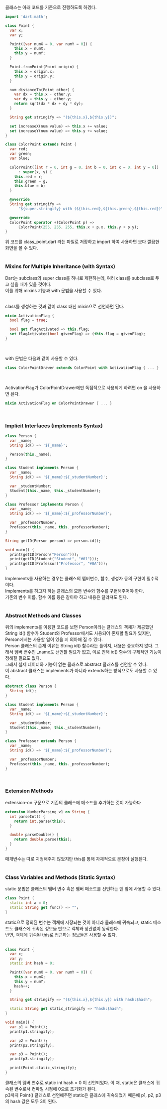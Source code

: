 클래스는 아래 코드를 기준으로 진행하도록 하겠다.
```dart
import 'dart:math';

class Point {
  var x;
  var y;

  Point([var numX = 0, var numY = 0]) {
    this.x = numX;
    this.y = numY;
  }

  Point.fromPoint(Point origin) {
    this.x = origin.x;
    this.y = origin.y;
  }

  num distanceTo(Point other) {
    var dx = this.x - other.y;
    var dy = this.y - other.y;
    return sqrt(dx * dx + dy * dy);
  }

  String get stringify => "(${this.x},${this.y})";

  set increaseX(num value) => this.x += value;
  set increaseY(num value) => this.y += value;
}

class ColorPoint extends Point {
  var red;
  var green;
  var blue;

  ColorPoint([int r = 0, int g = 0, int b = 0, int x = 0, int y = 0])
      : super(x, y) {
    this.red = r;
    this.green = g;
    this.blue = b;
  }

  @override
  String get stringify =>
      "${super.stringify} with (${this.red},${this.green},${this.red})";

  @override
  ColorPoint operator +(ColorPoint p) =>
      ColorPoint(255, 255, 255, this.x + p.x, this.y + p.y);
}

```
위 코드를 class_point.dart 라는 파일로 저장하고 import 하여 사용하면 보다 깔끔한 화면을 볼 수 있다.  
<br>

### Mixins for Multiple Inheritance (with Syntax)
Dart는 subclass의 super class를 하나로 제한하는데, 여러 class를 subclass로 두고 싶을 때가 있을 것이다.  
이를 위해 mixins 기능과 with 문법을 사용할 수 있다. <br><br>

class를 생성하는 것과 같이 class 대신 mixin으로 선언하면 된다.
```dart
mixin ActivationFlag {
  bool flag = true;

  bool get flagActivated => this.flag;
  set flagActivated(bool givenFlag) => (this.flag = givenFlag);
}
```
<br>

with 문법은 다음과 같이 사용할 수 있다.
```dart
class ColorPointDrawer extends ColorPoint with ActivationFlag { ... }
```
<br>

ActivationFlag가 ColorPointDrawer에만 독점적으로 사용되게 하려면 on 을 사용하면 된다.
```dart
mixin ActivationFlag on ColorPointDrawer { ... }
```
<br>

### Implicit Interfaces (implements Syntax)
```dart
class Person {
  var _name;
  String id() => '${_name}';

  Person(this._name);
}

class Student implements Person {
  var _name;
  String id() => '${_name}:${_studentNumber}';

  var _studentNumber;
  Student(this._name, this._studentNumber);
}

class Professor implements Person {
  var _name;
  String id() => '${_name}:${_professorNumber}';

  var _professorNumber;
  Professor(this._name, this._professorNumber);
}

String getID(Person person) => person.id();

void main() {
  print(getID(Person("Person")));
  print(getID(Student("Student", "#01")));
  print(getID(Professor("Professor", "#0A")));
}
```
Implements를 사용하는 경우는 클래스의 멤버변수, 함수, 생성자 등의 구현이 필수적이다.  
Implements를 하고자 하는 클래스의 모든 변수와 함수를 구현해주어야 한다.  
기존의 변수 이름, 함수 이름 등은 같아야 하고 내용은 달랴져도 된다. <br><br>

### Abstract Methods and Classes
위의 implements를 이용한 코드를 보면 Person이라는 클래스의 객체가 제공했던 String id() 함수가 
Student와 Professor에서도 사용되어 존재할 필요가 있지만, Person에서는 사용할 일이 있을 지 의아해 질 수 있다.  
Person 클래스의 존재 이유는 String id() 함수라는 틀이지, 내용은 중요하지 않다. 그래서 멤버 변수인 \_name도
선언할 필요가 없고, 이로 인해 id() 함수의 구체적인 기능이 정해질 필요도 없다.  
그래서 실제 데이터와 기능이 없는 클래스로 abstract 클래스를 선언할 수 있다.  
이 abstract 클래스는 implements가 아니라 extends하는 방식으로도 사용할 수 있다. 
```dart
abstract class Person {
  String id();
}

class Student implements Person {
  var _name;
  String id() => '${_name}:${_studentNumber}';

  var _studentNumber;
  Student(this._name, this._studentNumber);
}

class Professor extends Person {
  var _name;
  String id() => '${_name}:${_professorNumber}';

  var _professorNumber;
  Professor(this._name, this._professorNumber);
}
```
<br>

### Extension Methods
extension-on 구문으로 기존의 클래스에 메소드를 추가하는 것이 가능하다
```dart
extension NumberParsing_v1 on String {
  int parseInt() {
    return int.parse(this);
  }

  double parseDouble() {
    return double.parse(this);
  }      
}
```
매개변수는 따로 지정해주지 않았지만 this를 통해 자체적으로 문장이 실행된다. <br><br>

### Class Variables and Methods (Static Syntax)
static 문법은 클래스의 멤버 변수 혹은 멤버 메소드를 선언하는 맨 앞에 사용할 수 있다.
```dart
class Point {
  static int a = 0;
  static String get func() => "";
}
```
static으로 정의된 변수는 객체에 저장되는 것이 아니라 클래스에 귀속되고, 
static 메소드도 클래스에 귀속된 정보들 만으로 객체와 상관없이 동작한다.  
반면, 객체에 귀속된 this로 접근하는 정보들은 사용할 수 없다. <br><br>

```dart
class Point {
  var x;
  var y;
  static int hash = 0;

  Point([var numX = 0, var numY = 0]) {
    this.x = numX;
    this.y = numY;
    hash++;
  }

  String get stringify => "(${this.x},${this.y}) with hash:$hash";

  static String get static_stringify => "hash:$hash";
}

void main() {
  var p1 = Point();
  print(p1.stringify);

  var p2 = Point();
  print(p2.stringify);

  var p3 = Point();
  print(p3.stringify);

  print(Point.static_stringify);
}
```
클래스의 멤버 변수로 static int hash = 0 이 선언되었다.
이 때, static은 클래스에 귀속된 변수로서 컨파일 시점에 0으로 초기화가 된다.  
p3까지 Point() 클래스로 선언해주면 static은 클래스에 귀속되었기 때문에 
p1, p2, p3의 hash 값은 모두 3이 된다.
